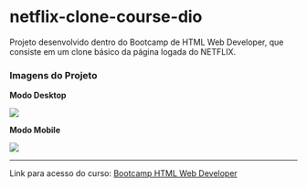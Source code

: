 # netflix-clone-course-dio

Projeto desenvolvido dentro do Bootcamp de HTML Web Developer, que consiste em um clone básico da página logada do NETFLIX.

### Imagens do Projeto
**Modo Desktop**

![](https://user-images.githubusercontent.com/8833589/97817187-7edd8780-1c79-11eb-8a69-11ecae75bb89.png)

**Modo Mobile**

![](https://user-images.githubusercontent.com/8833589/97817192-86049580-1c79-11eb-877f-f35fab4eb198.png)

---
Link para acesso do curso:
[Bootcamp HTML Web Developer](https://web.digitalinnovation.one/track/html-web-developer)
